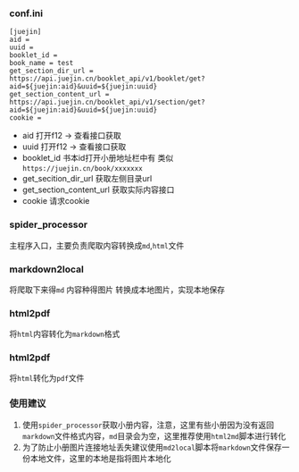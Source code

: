 ### conf.ini
```editorconfig
[juejin]
aid = 
uuid = 
booklet_id = 
book_name = test
get_section_dir_url = https://api.juejin.cn/booklet_api/v1/booklet/get?aid=${juejin:aid}&uuid=${juejin:uuid}
get_section_content_url = https://api.juejin.cn/booklet_api/v1/section/get?aid=${juejin:aid}&uuid=${juejin:uuid}
cookie =
```
- aid 打开f12 -> 查看接口获取
- uuid 打开f12 -> 查看接口获取
- booklet_id 书本id打开小册地址栏中有 类似`https://juejin.cn/book/xxxxxxx`
- get_secition_dir_url 获取左侧目录url
- get_section_content_url 获取实际内容接口
- cookie 请求cookie
### spider_processor
主程序入口，主要负责爬取内容转换成`md`,`html`文件

### markdown2local
将爬取下来得`md` 内容种得图片 转换成本地图片，实现本地保存

### html2pdf
将`html`内容转化为`markdown`格式

### html2pdf
将`html`转化为`pdf`文件

### 使用建议
1. 使用`spider_processor`获取小册内容，注意，这里有些小册因为没有返回`markdown`文件格式内容，`md`目录会为空，这里推荐使用`html2md`脚本进行转化
2. 为了防止小册图片连接地址丢失建议使用`md2local`脚本将`markdown`文件保存一份本地文件，这里的本地是指将图片本地化